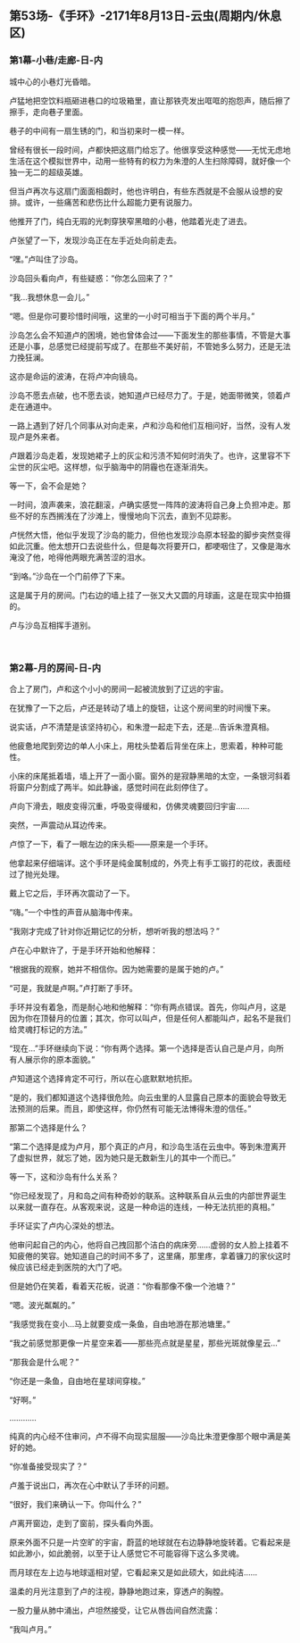 ## 第53场-《手环》-2171年8月13日-云虫(周期内/休息区)

### 第1幕-小巷/走廊-日-内

城中心的小巷灯光昏暗。

卢猛地把空饮料瓶砸进巷口的垃圾箱里，直让那铁壳发出哐哐的抱怨声，随后擦了擦手，走向巷子里面。

巷子的中间有一扇生锈的门，和当初来时一模一样。

曾经有很长一段时间，卢都快把这扇门给忘了。他很享受这种感觉——无忧无虑地生活在这个模拟世界中，动用一些特有的权力为朱澄的人生扫除障碍，就好像一个独一无二的超级英雄。

但当卢再次与这扇门面面相觑时，他也许明白，有些东西就是不会服从设想的安排。或许，一些痛苦和悲伤比什么超能力更有说服力。

他推开了门，纯白无瑕的光刺穿狭窄黑暗的小巷，他踏着光走了进去。

卢张望了一下，发现沙岛正在左手近处向前走去。

“嘿。”卢叫住了沙岛。

沙岛回头看向卢，有些疑惑：“你怎么回来了？”

“我…我想休息一会儿。”

“嗯。但是你可要珍惜时间哦，这里的一小时可相当于下面的两个半月。”

沙岛怎么会不知道卢的困境，她也曾体会过——下面发生的那些事情，不管是大事还是小事，总感觉已经提前写成了。在那些不美好前，不管她多么努力，还是无法力挽狂澜。

这亦是命运的波涛，在将卢冲向镜岛。

沙岛不愿去点破，也不愿去谈，她知道卢已经尽力了。于是，她面带微笑，领着卢走在通道中。

一路上遇到了好几个同事从对向走来，卢和沙岛和他们互相问好，当然，没有人发现卢是外来者。

卢跟着沙岛走着，发现她裙子上的灰尘和污渍不知何时消失了。也许，这里容不下尘世的灰尘吧。这样想，似乎脑海中的阴霾也在逐渐消失。

等一下，会不会是她？

一时间，浪声袭来，浪花翻滚，卢确实感觉一阵阵的波涛将自己身上负担冲走。那些不好的东西搁浅在了沙滩上，慢慢地向下沉去，直到不见踪影。

卢恍然大悟，他似乎发现了沙岛的能力，但他也发现沙岛原本轻盈的脚步突然变得如此沉重。他太想开口去说些什么，但是每次将要开口，都哽咽住了，又像是海水淹没了他，呛得他两眼充满苦涩的泪水。

“到咯。”沙岛在一个门前停了下来。

这是属于月的房间。门右边的墙上挂了一张又大又圆的月球画，这是在现实中拍摄的。

卢与沙岛互相挥手道别。

<br>

### 第2幕-月的房间-日-内

合上了房门，卢和这个小小的房间一起被流放到了辽远的宇宙。

在犹豫了一下之后，卢还是转动了墙上的旋钮，让这个房间里的时间慢下来。

说实话，卢不清楚是该坚持初心，和朱澄一起走下去，还是…告诉朱澄真相。

他疲惫地爬到旁边的单人小床上，用枕头垫着后背坐在床上，思索着，种种可能性。

小床的床尾抵着墙，墙上开了一面小窗。窗外的是寂静黑暗的太空，一条银河斜着将窗户分割成了两半。如此静谧，感觉时间在此刻停住了。

卢向下滑去，眼皮变得沉重，呼吸变得缓和，仿佛灵魂要回归宇宙……

突然，一声震动从耳边传来。

卢惊了一下，看了一眼左边的床头柜——原来是一个手环。

他拿起来仔细端详。这个手环是纯金属制成的，外壳上有手工锻打的花纹，表面经过了抛光处理。

戴上它之后，手环再次震动了一下。

“嗨。”一个中性的声音从脑海中传来。

“我刚才完成了针对你近期记忆的分析，想听听我的想法吗？”

卢在心中默许了，于是手环开始和他解释：

“根据我的观察，她并不相信你。因为她需要的是属于她的卢。”

“可是，我就是卢啊。”卢打断了手环。

手环并没有着急，而是耐心地和他解释：“你有两点错误。首先，你叫卢月，这是因为你在顶替月的位置；其次，你可以叫卢，但是任何人都能叫卢，起名不是我们给灵魂打标记的方法。”

“现在…”手环继续向下说：“你有两个选择。第一个选择是否认自己是卢月，向所有人展示你的原本面貌。”

卢知道这个选择肯定不可行，所以在心底默默地抗拒。

“是的，我们都知道这个选择很危险。向云虫里的人显露自己原本的面貌会导致无法预测的后果。而且，即使这样，你仍然有可能无法博得朱澄的信任。”

那第二个选择是什么？

“第二个选择是成为卢月，那个真正的卢月，和沙岛生活在云虫中。等到朱澄离开了虚拟世界，就忘了她，因为她只是无数新生儿的其中一个而已。”

等一下，这和沙岛有什么关系？

“你已经发现了，月和岛之间有种奇妙的联系。这种联系自从云虫的内部世界诞生以来就一直存在。从客观来说，这是一种命运的连线，一种无法抗拒的真相。”

手环证实了卢内心深处的想法。

他审问起自己的内心，他将自己拽回那个洁白的病床旁……虚弱的女人脸上挂着不知疲倦的笑容。她知道自己的时间不多了，这里痛，那里疼，拿着镰刀的家伙这时候应该已经走到医院的大门了吧。

但是她仍在笑着，看着天花板，说道：“你看那像不像一个池塘？”

“嗯。波光粼粼的。”

“我感觉我在变小…马上就要变成一条鱼，自由地游在那池塘里。”

“我之前感觉那更像一片星空来着——那些亮点就是星星，那些光斑就像星云…”

“那我会是什么呢？”

“你还是一条鱼，自由地在星球间穿梭。”

“好啊。”

…………

纯真的内心经不住审问，卢不得不向现实屈服——沙岛比朱澄更像那个眼中满是美好的她。

“你准备接受现实了？”

卢羞于说出口，再次在心中默认了手环的问题。

“很好，我们来确认一下。你叫什么？”

卢离开窗边，走到了窗前，探头看向外面。

原来外面不只是一片空旷的宇宙，蔚蓝的地球就在右边静静地旋转着。它看起来是如此渺小，如此脆弱，以至于让人感觉它不可能容得下这么多灵魂。

而月球在左上边与地球遥相对望，它看起来又是如此硕大，如此纯洁……

温柔的月光注意到了卢的注视，静静地跑过来，穿透卢的胸膛。

一股力量从肺中涌出，卢坦然接受，让它从唇齿间自然流露：

“我叫卢月。”
